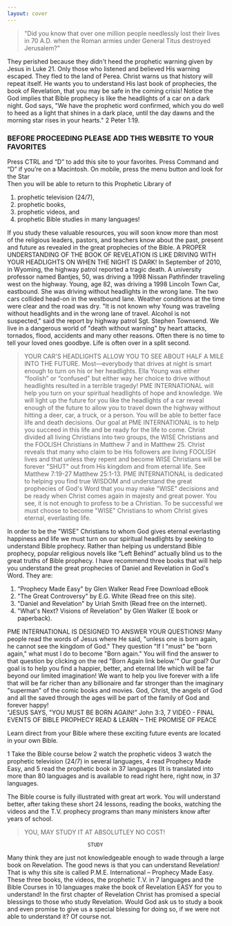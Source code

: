 ```yaml
---
layout: cover
---
```


> "Did you know that over one million people needlessly lost their lives in 70 A.D. when the Roman armies under General Titus destroyed Jerusalem?"

They perished because they didn't heed the prophetic warning given by Jesus in Luke 21.  Only those who listened and believed His warning escaped. They fled to the land of Perea.
Christ warns us that history will repeat itself.  He wants you to understand His last book of prophecies, the book of Revelation, that you may be safe in the coming crisis! Notice the God implies that Bible prophecy is like the headlights of a car on a dark night.  God says, "We have the prophetic word confirmed, which you do well to heed as a light that shines in a dark place, until the day dawns and the morning star rises in your hearts." 2 Peter 1:19.

### BEFORE PROCEEDING PLEASE ADD THIS WEBSITE TO YOUR FAVORITES

Press CTRL and “D” to add this site to your favorites.  Press Command and “D” if you’re on a Macintosh.  On mobile, press the menu button and look for the Star  
Then you will be able to return to this Prophetic Library of 
1. prophetic television (24/7),
2. prophetic books, 
3. prophetic videos, and 
4. prophetic Bible studies in many languages! 

If you study these valuable resources, you will soon know more than most of the religious leaders, pastors, and teachers know about the past, present and future as revealed in the great prophecies of the Bible.
A PROPER UNDERSTANDING OF THE BOOK OF REVELATION IS LIKE DRIVING WITH YOUR HEADLIGHTS ON WHEN THE NIGHT IS DARK! 
In September of 2010, in Wyoming, the highway patrol reported a tragic death.  A university professor named Bantjes, 50, was driving a 1998 Nissan Pathfinder traveling west on the highway.  Young, age 82, was driving a 1998 Lincoln Town Car, eastbound.  She was driving without headlights in the wrong lane.  The two cars collided head-on in the westbound lane.
Weather conditions at the time were clear and the road was dry. "It is not known why Young was traveling without headlights and in the wrong lane of travel. Alcohol is not suspected," said the report by highway patrol Sgt. Stephen Townsend. 
We live in a dangerous world of "death without warning" by heart attacks, tornados, flood, accidents and many other reasons.  Often there is no time to tell your loved ones goodbye. Life is often over in a split second. 
> YOUR CAR'S HEADLIGHTS ALLOW YOU TO SEE ABOUT HALF A MILE INTO THE FUTURE.
Most—everybody that drives at night is smart enough to turn on his or her headlights. Ella Young was either “foolish” or “confused” but either way her choice to drive without headlights resulted in a terrible tragedy! PME INTERNATIONAL will help you turn on your spiritual headlights of hope and knowledge.  We will light up the future for you like the headlights of a car reveal enough of the future to allow you to travel down the highway without hitting a deer, car, a truck, or a person.  You will be able to better face life and death decisions. 
Our goal at PME INTERNATIONAL is to help you succeed in this life and be ready for the life to come.  Christ divided all living Christians into two groups, the WISE Christians and the FOOLISH Christians in Matthew 7 and in Matthew 25. Christ reveals that many who claim to be His followers are living FOOLISH lives and that unless they repent and become WISE Christians will be forever "SHUT" out from His kingdom and from eternal life.  See Matthew 7:19-27 Matthew 25:1-13.
PME INTERNATIONAL is dedicated to helping you find true WISDOM and understand the great prophecies of God's Word that you may make "WISE" decisions and be ready when Christ comes again in majesty and great power.  You see, it is not enough to profess to be a Christian.  To be successful we must choose to become "WISE" Christians to whom Christ gives eternal, everlasting life. 
 
In order to be the "WISE" Christians to whom God gives eternal everlasting happiness and life we must turn on our spiritual headlights by seeking to understand Bible prophecy. 
Rather than helping us understand Bible prophecy, popular religious novels like “Left Behind” actually blind us to the great truths of Bible prophecy. I have recommend three books that will help you understand the great prophecies of Daniel and Revelation in God's Word. 
They are:
 
1. “Prophecy Made Easy" by Glen Walker Read Free Download eBook
2. "The Great Controversy" by E.G. White (Read free on this site). 
3. "Daniel and Revelation" by Uriah Smith (Read free on the internet).
4. "What's Next? Visions of Revelation" by Glen Walker (E book or paperback).
 
PME INTERNATIONAL IS DESIGNED TO ANSWER YOUR QUESTIONS! 
   Many people read the words of Jesus where He said, "unless one is born again, he cannot see the kingdom of God." They question "If I "must" be "born again," what must I do to become "Born again."  You will find the answer to that question by clicking on the red "Born Again link below.'" 
     Our goal?  Our goal is to help you find a happier, better, and eternal life which will be far beyond our limited imagination!  We want to help you live forever with a life that will be far richer than any billionaire and far stronger than the imaginary "superman" of the comic books and movies.  God, Christ, the angels of God and all the saved through the ages will be part of the family of God and forever happy!  
                "JESUS SAYS, "YOU MUST BE BORN AGAIN!” John 3:3, 7 
                 VIDEO - FINAL EVENTS OF BIBLE PROPHECY
              READ & LEARN – THE PROMISE OF PEACE 
 
Learn direct from your Bible where these exciting future events are located in your own
Bible.  

1 Take the Bible course below 
2 watch the prophetic videos 
3 watch the prophetic television (24/7) in several languages, 
4 read Prophecy Made Easy, and
5 read the prophetic book in 37 languages  (It is translated into more than 80 languages and is available to read right here, right now, in 37 languages. 
 
The Bible course is fully illustrated with great art work. You will understand better, after taking these short 24 lessons, reading the books, watching the videos and the T.V. prophecy programs than many ministers know after years of school. 
 
 > YOU, MAY STUDY IT AT ABSOLUTLEY NO COST!
 
                              STUDY
 Many think they are just not knowledgeable enough to wade through a large book on Revelation.  The good news is that you can understand Revelation!   
That is why this site is called P.M.E. International – Prophecy Made Easy.  
These three books, the videos, the prophetic T.V. in 7 languages and the Bible
Courses in 10 languages make the book of Revelation EASY for you to understand!  In the first chapter of Revelation Christ has promised a special blessings to those who study Revelation. Would God ask us to study a book and even promise to give us a special blessing for doing so, if we were not able to understand it? Of course not.

